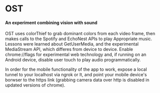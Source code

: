# OST
#### An experiment combining vision with sound

OST uses colorThief to grab dominant colors from each video frame, then makes calls to the Spotify and EchoNest APIs to play
Appropriate music. Lessons were learned about GetUserMedia, and the experimental MediaStream API, which differes from device
to device. Enable chrome://flags for experimental web technology and, if running on an Android device, disable user touch 
to play audio programmatically. 

In order for the mobile functionality of the app to work, expose a local tunnel to your localhost via ngrok or lt, and point your mobile device's borwser to the https link (grabbing camera data over http is disabled in updated versions of chrome).
